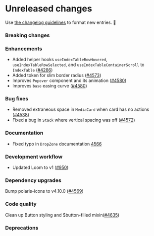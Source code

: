 # Unreleased changes

Use [the changelog guidelines](https://git.io/polaris-changelog-guidelines) to format new entries. 💜

### Breaking changes

### Enhancements

- Added helper hooks `useIndexTableRowHovered`, `useIndexTableRowSelected`, and `useIndexTableContainerScroll` to `IndexTable` ([#4286](https://github.com/Shopify/polaris-react/pull/4286))
- Added token for slim border radius ([#4573](https://github.com/Shopify/polaris-react/pull/4573))
- Improves `Popover` component and its animation ([#4580](https://github.com/Shopify/polaris-react/pull/4580))
- Improves `base` easing curve ([#4580](https://github.com/Shopify/polaris-react/pull/4580))

### Bug fixes

- Removed extraneous space in `MediaCard` when card has no actions ([#4538](https://github.com/Shopify/polaris-react/pull/4538))
- Fixed a bug in `Stack` where vertical spacing was off ([#4572](https://github.com/Shopify/polaris-react/pull/4572))

### Documentation

- Fixed typo in `DropZone` documentation [4566](https://github.com/Shopify/polaris-react/pull/4566)

### Development workflow

- Updated Loom to v1 ([#950](https://github.com/Shopify/global-nav/pull/950))

### Dependency upgrades

Bump polaris-icons to v4.10.0 ([#4569](https://github.com/Shopify/polaris-react/pull/4569))

### Code quality

Clean up Button styling and $button-filled mixin([#4635](https://github.com/Shopify/polaris-react/pull/4635))

### Deprecations
